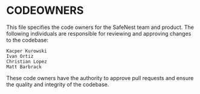 # CODEOWNERS

This file specifies the code owners for the SafeNest team and product. The following individuals are responsible for reviewing and approving changes to the codebase:


` Kacper Kurowski ` <br>
` Ivan Ortiz ` <br>
` Christian Lopez ` <br>
` Matt Barbrack ` <br> 

These code owners have the authority to approve pull requests and ensure the quality and integrity of the codebase.
